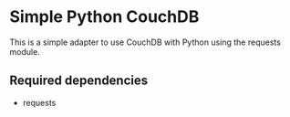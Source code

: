 # Simple Python CouchDB
This is a simple adapter to use CouchDB with Python using the requests module.

## Required dependencies
- requests